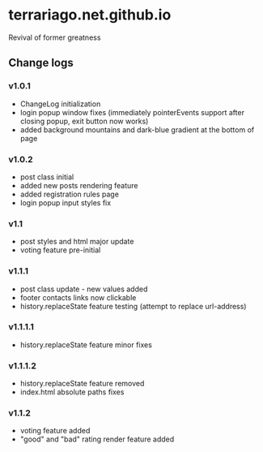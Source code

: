 # terrariago.net.github.io
Revival of former greatness

## Change logs

### v1.0.1
- ChangeLog initialization
- login popup window fixes (immediately pointerEvents support after closing popup, exit button now works)
- added background mountains and dark-blue gradient at the bottom of page

### v1.0.2
- post class initial
- added new posts rendering feature
- added registration rules page
- login popup input styles fix

### v1.1
- post styles and html major update
- voting feature pre-initial

### v1.1.1
- post class update - new values added
- footer contacts links now clickable
- history.replaceState feature testing (attempt to replace url-address)

### v1.1.1.1
- history.replaceState feature minor fixes

### v1.1.1.2
- history.replaceState feature removed
- index.html absolute paths fixes

### v1.1.2
- voting feature added
- "good" and "bad" rating render feature added